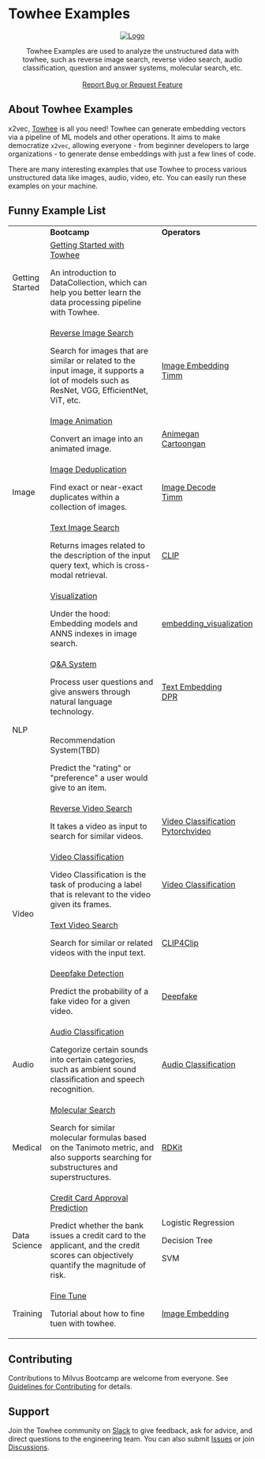 # Towhee Examples
<p align="center">
  <a href="https://github.com/towhee-io/towhee">
    <img src="https://github.com/towhee-io/towhee/raw/main/towhee_logo.png#gh-light-mode-only" alt="Logo">
  </a>
  <p align="center" style="padding-left: 10px; padding-right: 10px">
      Towhee Examples are used to analyze the unstructured data with towhee, such as reverse image search, reverse video search, audio classification, question and answer systems, molecular search, etc.
    <br />
    <br />
    <a href="https://github.com/towhee-io/towhee/issues">Report Bug or Request Feature</a>
  </p>
</p>


## About Towhee Examples

x2vec, [Towhee](https://github.com/towhee-io/towhee) is all you need! Towhee can generate embedding vectors via a pipeline of ML models and other operations. It aims to make democratize `x2vec`, allowing everyone - from beginner developers to large organizations - to generate dense embeddings with just a few lines of code.



There are many interesting examples that use Towhee to process various unstructured data like images, audio, video, etc. You can easily run these examples on your machine.

## Funny Example List

<table>
    <tr>
        <td><b></b></td>
        <td width="60%"><b>Bootcamp</b></td>
        <td><b>Operators</b></td>
    </tr>
    <tr>
        <td rowspan="1">Getting Started</td>
        <td ><a href="data_collection">Getting Started with Towhee</a>
             <p>An introduction to DataCollection, which can help you better learn the data processing pipeline with Towhee.</p>
        </td>
        <td >
            <a></a>
        </td>
    </tr>
    <tr>
        <td rowspan="5">Image</td>
        <td ><a href="image/reverse_image_search">Reverse Image Search</a><br />
             <p>Search for images that are similar or related to the input image, it supports a lot of models such as ResNet, VGG, EfficientNet, ViT, etc.</p>
        </td>
        <td >
            <a href="https://towhee.io/operators?limit=30&page=1&filter=1%3Aimage-embedding">Image Embedding</a><br />
            <a href="https://towhee.io/image-embedding/timm">Timm</a><br />
        </td>
    </tr>
    <tr>
        <td >
            <a href="image/image_animation">Image Animation</a><br />
            <p>Convert an image into an animated image.</p>
        </td>
        <td >
            <a href="https://towhee.io/img2img-translation/animegan">Animegan</a><br />
            <a href="https://towhee.io/img2img-translation/cartoongan">Cartoongan</a><br />
        </td>
    </tr>
    <tr>
        <td >
            <a href="image/image_deduplication">Image Deduplication</a><br />
            <p>Find exact or near-exact duplicates within a collection of images.</p>
        </td>
        <td >
            <a href="https://towhee.io/towhee/image-decode">Image Decode</a><br />
            <a href="https://towhee.io/image-embedding/timm">Timm</a><br />
        </td>
    </tr>
    <tr>
        <td >
            <a href="image/text_image_search">Text Image Search</a><br />
            <p>Returns images related to the description of the input query text, which is cross-modal retrieval.</p>
        </td>
        <td >
            <a href="https://towhee.io/towhee/clip">CLIP</a><br />
        </td>
    <tr>
        <td >
            <a href="image/visualization">Visualization</a><br />
            <p>Under the hood: Embedding models and ANNS indexes in image search.</p>
        </td>
        <td >
            <a href="https://github.com/towhee-io/towhee/tree/main/towhee/models/visualization">embedding_visualization</a><br />
        </td>
    </tr>
    <tr>
        <td rowspan="2">NLP</td>
        <td ><a href="nlp/question_answering">Q&A System</a><br />
             <p>Process user questions and give answers through natural language technology.</p>
        </td>
        <td >
            <a href="https://towhee.io/operators?limit=30&page=1&filter=1%3Atext-embedding">Text Embedding</a><br />
            <a href="https://towhee.io/text-embedding/dpr">DPR</a><br />
        </td>
    </tr>
    <tr>
        <td >
            <p>Recommendation System(TBD)</p>
            <p>Predict the "rating" or "preference" a user would give to an item.</p>
        </td>
        <td >
            <a></a>
        </td>
    </tr>
    <tr>
        <td rowspan="4">Video</td>
        <td ><a href="video/reverse_video_search">Reverse Video Search</a><br />
             <p>It takes a video as input to search for similar videos.</p>
        </td>
        <td >
            <a href="https://towhee.io/video-classification?index=1&size=30&type=2">Video Classification</a><br />
            <a href="https://towhee.io/video-classification/pytorchvideo">Pytorchvideo</a><br />
        </td>
    </tr>
    <tr>
        <td >
            <a href="video/video_tagging">Video Classification</a>
            <p>Video Classification is the task of producing a label that is relevant to the video given its frames.</p>
        </td>
        <td >
            <a href="https://towhee.io/video-classification?index=1&size=30&type=2">Video Classification</a><br />
        </td>
    </tr>
    <tr>
        <td >
            <a href="video/text_video_retrieval">Text Video Search</a><br />
            <p>Search for similar or related videos with the input text.</p>
        </td>
        <td >
            <a href="https://towhee.io/towhee/clip4clip">CLIP4Clip</a><br />
        </td>
    </tr>
    <tr>
        <td >
            <a href="video/deepfake_detection">Deepfake Detection</a><br />
            <p>Predict the probability of a fake video for a given video.</p>
        </td>
        <td >
            <a href="https://towhee.io/towhee/deepfake">Deepfake</a><br />
        </td>
    </tr>
    <tr>
        <td rowspan="1">Audio</td>
        <td ><a href="audio/audio_classification">Audio Classification</a></br>
             <p>Categorize certain sounds into certain categories, such as ambient sound classification and speech recognition.</p>
        </td>
        <td >
            <a href="https://towhee.io/operators?limit=30&page=1&filter=1%3Aaudio-classification">Audio Classification</a>
        </td>
    </tr>
    <tr>
        <td rowspan="1">Medical</td>
        <td ><a href="medical/molecular_search">Molecular Search</a>
             <p>Search for similar molecular formulas based on the Tanimoto metric, and also supports searching for substructures and superstructures.</p>
        </td>
        <td >
            <a href="https://towhee.io/molecular-fingerprinting/rdkit">RDKit</a>
        </td>
    </tr>
    <tr>
        <td rowspan="1">Data Science</td>
        <td ><a href="data_science/credit_card_approval_prediction">Credit Card Approval Prediction</a>
             <p>Predict whether the bank issues a credit card to the applicant, and the credit scores can objectively quantify the magnitude of risk.</p>
        </td>
        <td >
            <p>Logistic Regression</p>
          	<p>Decision Tree</p>
          	<p>SVM</p>
        </td>
    </tr>
    <tr>
        <td rowspan="1">Training</td>
        <td ><a href="fine_tune">Fine Tune</a></br>
             <p>Tutorial about how to fine tuen with towhee.</p>
        </td>
        <td >
            <a href="https://towhee.io/operators?limit=30&page=1&filter=1%3Aimage-embedding">Image Embedding</a>
        </td>
    </tr>

</table>




## Contributing

Contributions to Milvus Bootcamp are welcome from everyone. See [Guidelines for Contributing](https://github.com/towhee-io/towhee/blob/main/CONTRIBUTING.md) for details.

## Support

Join the Towhee community on [Slack](https://join.slack.com/t/towheeio/shared_invite/zt-19xhoo736-PhIYh~hwOBsDSy5ZvGWJxA) to give feedback, ask for advice, and direct questions to the engineering team. You can also submit [Issues](https://github.com/towhee-io/towhee/issues) or join [Discussions](https://github.com/towhee-io/towhee/discussions).
